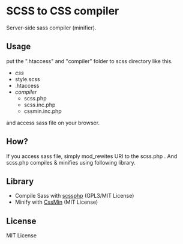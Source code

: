# SCSS to CSS compiler

Server-side sass compiler (minifier).

## Usage
put the ".htaccess" and "compiler" folder to scss directory like this.

- *css* 
 - style.scss
 - .htaccess
 - *compiler*
    - scss.php
    - scss.inc.php
    - cssmin.inc.php

and access sass file on your browser.

## How?
If you access sass file, simply mod_rewites URI to the scss.php .
And scss.php compiles & minifies using following library.

## Library
- Compile Sass with [scssphp](http://leafo.net/scssphp/) (GPL3/MIT License)
- Minify with [CssMin](http://code.google.com/p/cssmin/) (MIT License)

## License
MIT License